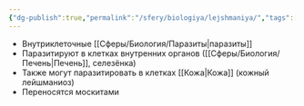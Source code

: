 ```yaml
---
{"dg-publish":true,"permalink":"/sfery/biologiya/lejshmaniya/","tags":["Зоология"]}
---
```


- Внутриклеточные [[Сферы/Биология/Паразиты\|паразиты]]
- Паразитируют в клетках внутренних органов ([[Сферы/Биология/Печень\|Печень]], селезёнка)
- Также могут паразитировать в клетках [[Кожа\|Кожа]] (кожный лейшманиоз)
- Переносятся москитами